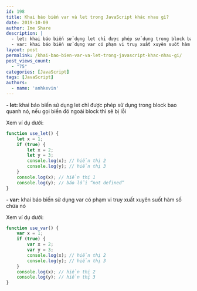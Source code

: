 ```yaml
---
id: 198
title: Khai báo biến var và let trong JavaScript khác nhau gì?
date: 2019-10-09
author: Ime Share
description: |
  - let: khai báo biến sử dụng let chỉ được phép sử dụng trong block bao quanh nó, nếu gọi biến đó ngoài block thì sẽ bị lỗi
  - var: khai báo biến sử dụng var có phạm vi truy xuất xuyên suốt hàm số chứa nó
layout: post
permalink: /khai-bao-bien-var-va-let-trong-javascript-khac-nhau-gi/
post_views_count:
  - "75"
categories: [JavaScript]
tags: [JavaScript]
authors:
  - name: 'anhkevin'
---
```

**- let:** khai báo biến sử dụng let chỉ được phép sử dụng trong block bao quanh nó, nếu gọi biến đó ngoài block thì sẽ bị lỗi

Xem ví dụ dưới:

```javascript
function use_let() {
	let x = 1;
	if (true) {
		let x = 2;
		let y = 3;
		console.log(x); // hiển thị 2
		console.log(y); // hiển thị 3
	}
	console.log(x); // hiển thị 1
	console.log(y); // báo lỗi “not defined”
}
```

**- var:** khai báo biến sử dụng var có phạm vi truy xuất xuyên suốt hàm số chứa nó

Xem ví dụ dưới:

```javascript
function use_var() {
	var x = 1;
	if (true) {
		var x = 2;
		var y = 3;
		console.log(x); // hiển thị 2
		console.log(y); // hiển thị 3
	}
	console.log(x); // hiển thị 2
	console.log(y); // hiển thị 3
}
```